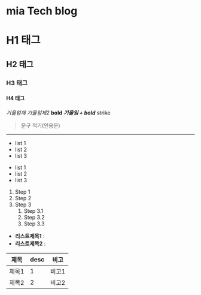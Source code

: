 # mia Tech blog
# H1 태그
## H2 태그
### H3 태그
#### H4 태그


*기울임체*
_기울임체2_
**bold**
**_기울임 + bold_**
~~strike~~

> 문구 적기(인용문)

---

- list 1
- list 2
- list 3

* list 1
* list 2
* list 3

1. Step 1
2. Step 2
3. Step 3
    1. Step 3.1
    2. Step 3.2
    3. Step 3.3

  
- **리스트제목1** : 
- **리스트제목2** : 

|제목|desc|비고|
|---|----------|---|
|제목1|1|비고1|
|제목2|2|비고2|
